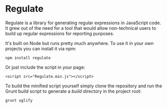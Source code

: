 # Regulate

Regulate is a library for generating regular expressions in JavaScript code. It grew out of the need for a tool that would allow non-technical users to build up regular expressions for reporting purposes.

It's built on Node but runs pretty much anywhere. To use it in your own projects you can install it via npm:

    npm install regulate
    
Or just include the script in your page:

    <script src="Regulate.min.js"></script>
    
To build the minified script yourself simply clone the repository and run the Grunt build script to generate a *build* directory in the project root:

    grunt uglify
